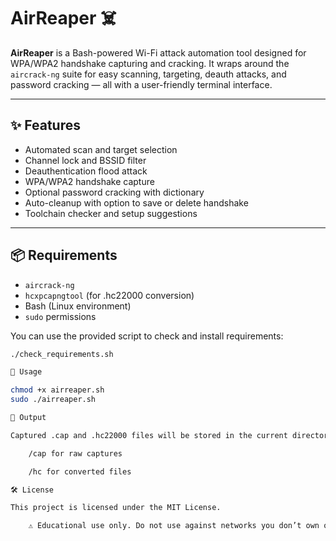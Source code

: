 # AirReaper ☠️

**AirReaper** is a Bash-powered Wi-Fi attack automation tool designed for WPA/WPA2 handshake capturing and cracking. It wraps around the `aircrack-ng` suite for easy scanning, targeting, deauth attacks, and password cracking — all with a user-friendly terminal interface.

---

## ✨ Features

- Automated scan and target selection
- Channel lock and BSSID filter
- Deauthentication flood attack
- WPA/WPA2 handshake capture
- Optional password cracking with dictionary
- Auto-cleanup with option to save or delete handshake
- Toolchain checker and setup suggestions

---

## 📦 Requirements

- `aircrack-ng`
- `hcxpcapngtool` (for .hc22000 conversion)
- Bash (Linux environment)
- `sudo` permissions

You can use the provided script to check and install requirements:

```bash
./check_requirements.sh

🚀 Usage

chmod +x airreaper.sh
sudo ./airreaper.sh

📁 Output

Captured .cap and .hc22000 files will be stored in the current directory:

    /cap for raw captures

    /hc for converted files

🛠️ License

This project is licensed under the MIT License.

    ⚠️ Educational use only. Do not use against networks you don’t own or have explicit permission to test.
